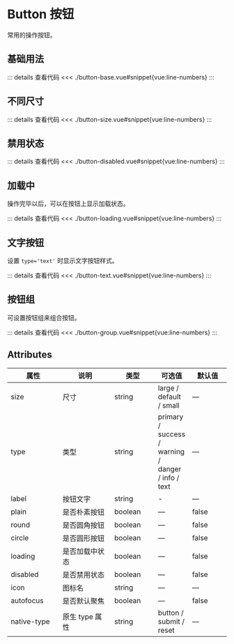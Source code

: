 <script setup>
import buttonBase from "./button-base.vue"
import buttonSize from "./button-size.vue"
import buttonDisabled from "./button-disabled.vue"
import buttonLoading from "./button-loading.vue"
import buttonText from "./button-text.vue"
import buttonGroup from "./button-group.vue"
</script>

# Button 按钮
常用的操作按钮。

## 基础用法

<buttonBase />

::: details 查看代码
<<< ./button-base.vue#snippet{vue:line-numbers}
:::


## 不同尺寸

<buttonSize />

::: details 查看代码
<<< ./button-size.vue#snippet{vue:line-numbers}
:::


## 禁用状态

<buttonDisabled />

::: details 查看代码
<<< ./button-disabled.vue#snippet{vue:line-numbers}
:::




## 加载中

操作完毕以后，可以在按钮上显示加载状态。

<buttonLoading />

::: details 查看代码
<<< ./button-loading.vue#snippet{vue:line-numbers}
:::


## 文字按钮

设置 ```type='text'``` 时显示文字按钮样式。

<buttonText />

::: details 查看代码
<<< ./button-text.vue#snippet{vue:line-numbers}
:::


## 按钮组

可设置按钮组来组合按钮。

<buttonGroup />

::: details 查看代码
<<< ./button-group.vue#snippet{vue:line-numbers}
:::



## Attributes

<table>
  <thead>
    <tr>
      <th width="110">属性</th>
      <th width="120">说明</th>
      <th width="90">类型</th>
      <th>可选值</th>
      <th width="80">默认值</th>
    </tr>
  </thead>
  <tbody>
    <tr>
      <td>size</td>
      <td>尺寸</td>
      <td>string</td>
      <td>large / default / small</td>
      <td>—</td>
    </tr>
    <tr>
      <td>type</td>
      <td>类型</td>
      <td>string</td>
      <td>primary / success / warning / danger / info / text</td>
      <td>—</td>
    </tr>
	 <tr>
      <td>label</td>
      <td>按钮文字</td>
      <td>string</td>
      <td>-</td>
      <td>—</td>
    </tr>
    <tr>
      <td>plain</td>
      <td>是否朴素按钮</td>
      <td>boolean</td>
      <td>—</td>
      <td>false</td>
    </tr>
    <tr>
      <td>round</td>
      <td>是否圆角按钮</td>
      <td>boolean</td>
      <td>—</td>
      <td>false</td>
    </tr>
    <tr>
      <td>circle</td>
      <td>是否圆形按钮</td>
      <td>boolean</td>
      <td>—</td>
      <td>false</td>
    </tr>
    <tr>
      <td>loading</td>
      <td>是否加载中状态</td>
      <td>boolean</td>
      <td>—</td>
      <td>false</td>
    </tr>
    <tr>
      <td>disabled</td>
      <td>是否禁用状态</td>
      <td>boolean</td>
      <td>—</td>
      <td>false</td>
    </tr>
    <tr>
      <td>icon</td>
      <td>图标名</td>
      <td>string</td>
      <td>—</td>
      <td>—</td>
    </tr>
    <tr>
      <td>autofocus</td>
      <td>是否默认聚焦</td>
      <td>boolean</td>
      <td>—</td>
      <td>false</td>
    </tr>
    <tr>
      <td>native-type</td>
      <td>原生 type 属性</td>
      <td>string</td>
      <td>button / submit / reset</td>
      <td>—</td>
    </tr>
  </tbody>
</table>
